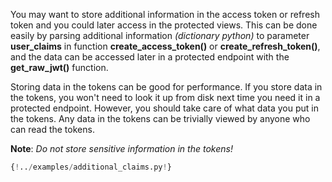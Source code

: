 You may want to store additional information in the access token or refresh token and you could later access in the protected views. This can be done easily by parsing additional information *(dictionary python)* to parameter **user_claims** in function **create_access_token()** or **create_refresh_token()**, and the data can be accessed later in a protected endpoint with the **get_raw_jwt()** function.

Storing data in the tokens can be good for performance. If you store data in the tokens, you won't need to look it up from disk next time you need it in a protected endpoint. However, you should take care of what data you put in the tokens. Any data in the tokens can be trivially viewed by anyone who can read the tokens.

**Note**: *Do not store sensitive information in the tokens!*

```python hl_lines="34-35 44"
{!../examples/additional_claims.py!}
```
